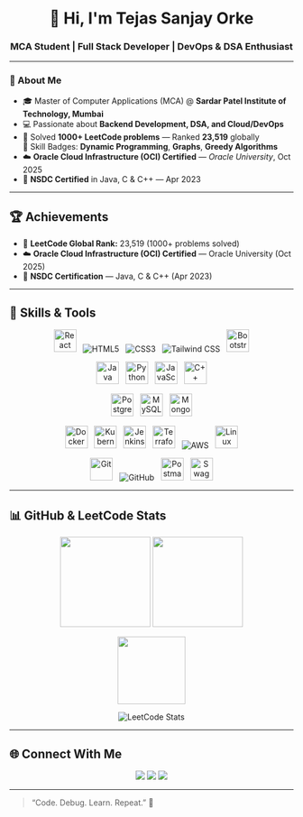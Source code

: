 <h1 align="center">👋 Hi, I'm Tejas Sanjay Orke</h1>
<h3 align="center">MCA Student | Full Stack Developer | DevOps & DSA Enthusiast</h3>

---

### 🧠 About Me
- 🎓 Master of Computer Applications (MCA) @ **Sardar Patel Institute of Technology, Mumbai**
- 💻 Passionate about **Backend Development, DSA, and Cloud/DevOps**
- 🧩 Solved **1000+ LeetCode problems** — Ranked **23,519** globally  
  🥇 Skill Badges: **Dynamic Programming**, **Graphs**, **Greedy Algorithms**
- ☁️ **Oracle Cloud Infrastructure (OCI) Certified** — *Oracle University*, Oct 2025  
- 💼 **NSDC Certified** in Java, C & C++ — Apr 2023

---

## 🏆 Achievements
- 🥇 **LeetCode Global Rank:** 23,519 (1000+ problems solved)
- ☁️ **Oracle Cloud Infrastructure (OCI) Certified** — Oracle University (Oct 2025)
- 💼 **NSDC Certification** — Java, C & C++ (Apr 2023)

---

## 🧰 Skills & Tools

<p align="center">
  <!-- Frontend -->
  <img src="https://cdn.jsdelivr.net/gh/devicons/devicon/icons/react/react-original.svg" height="40" alt="React" title="React.js" /> &nbsp;
  <img src="https://img.shields.io/badge/HTML5-E34F26?style=for-the-badge&logo=html5&logoColor=white" alt="HTML5" title="HTML5"/> &nbsp;
  <img src="https://img.shields.io/badge/CSS3-1572B6?style=for-the-badge&logo=css3&logoColor=white" alt="CSS3" title="CSS3"/> &nbsp;
  <img src="https://img.shields.io/badge/TailwindCSS-38B2AC?style=for-the-badge&logo=tailwind-css&logoColor=white" alt="Tailwind CSS" title="Tailwind CSS"/> &nbsp;
  <img src="https://cdn.jsdelivr.net/gh/devicons/devicon/icons/bootstrap/bootstrap-plain.svg" height="40" alt="Bootstrap" title="Bootstrap" />
</p>

<p align="center">
  <!-- Programming Languages -->
  <img src="https://cdn.jsdelivr.net/gh/devicons/devicon/icons/java/java-original.svg" height="40" alt="Java" title="Java" /> &nbsp;
  <img src="https://cdn.jsdelivr.net/gh/devicons/devicon/icons/python/python-original.svg" height="40" alt="Python" title="Python" /> &nbsp;
  <img src="https://cdn.jsdelivr.net/gh/devicons/devicon/icons/javascript/javascript-original.svg" height="40" alt="JavaScript" title="JavaScript" /> &nbsp;
  <img src="https://cdn.jsdelivr.net/gh/devicons/devicon/icons/cplusplus/cplusplus-original.svg" height="40" alt="C++" title="C++" />
</p>

<p align="center">
  <!-- Databases -->
  <img src="https://cdn.jsdelivr.net/gh/devicons/devicon/icons/postgresql/postgresql-original.svg" height="40" alt="PostgreSQL" title="PostgreSQL" /> &nbsp;
  <img src="https://cdn.jsdelivr.net/gh/devicons/devicon/icons/mysql/mysql-original.svg" height="40" alt="MySQL" title="MySQL" /> &nbsp;
  <img src="https://cdn.jsdelivr.net/gh/devicons/devicon/icons/mongodb/mongodb-original.svg" height="40" alt="MongoDB" title="MongoDB" />
</p>

<p align="center">
  <!-- DevOps & Cloud -->
  <img src="https://cdn.jsdelivr.net/gh/devicons/devicon/icons/docker/docker-original.svg" height="40" alt="Docker" title="Docker" /> &nbsp;
  <img src="https://cdn.jsdelivr.net/gh/devicons/devicon/icons/kubernetes/kubernetes-plain.svg" height="40" alt="Kubernetes" title="Kubernetes" /> &nbsp;
  <img src="https://cdn.jsdelivr.net/gh/devicons/devicon/icons/jenkins/jenkins-original.svg" height="40" alt="Jenkins" title="Jenkins" /> &nbsp;
  <img src="https://cdn.jsdelivr.net/gh/devicons/devicon/icons/terraform/terraform-original.svg" height="40" alt="Terraform" title="Terraform" /> &nbsp;
  <img src="https://img.shields.io/badge/AWS-232F3E?style=for-the-badge&logo=amazon-aws&logoColor=white" alt="AWS" title="AWS"/> &nbsp;
  <img src="https://cdn.jsdelivr.net/gh/devicons/devicon/icons/linux/linux-original.svg" height="40" alt="Linux" title="Linux" />
</p>

<p align="center">
  <!-- Tools -->
  <img src="https://cdn.jsdelivr.net/gh/devicons/devicon/icons/git/git-original.svg" height="40" alt="Git" title="Git" /> &nbsp;
  <img src="https://img.shields.io/badge/GitHub-181717?style=for-the-badge&logo=github&logoColor=white" alt="GitHub" title="GitHub"/> &nbsp;
  <img src="https://cdn.jsdelivr.net/gh/devicons/devicon/icons/postman/postman-original.svg" height="40" alt="Postman" title="Postman" /> &nbsp;
  <img src="https://cdn.jsdelivr.net/gh/devicons/devicon/icons/swagger/swagger-original.svg" height="40" alt="Swagger" title="Swagger" />
</p>

---

## 📊 GitHub & LeetCode Stats

<p align="center">
  <img src="https://github-readme-stats.vercel.app/api?username=TejasOrke&show_icons=true&theme=tokyonight" height="160"/>
  <img src="https://github-readme-streak-stats.herokuapp.com/?user=TejasOrke&theme=tokyonight" height="160"/>
</p>

<p align="center">
  <img src="https://github-readme-stats.vercel.app/api/top-langs/?username=TejasOrke&layout=compact&theme=tokyonight" height="120"/>
</p>

<p align="center">
  <img src="https://leetcard.jacoblin.cool/otejas40?theme=dark&ext=heatmap" alt="LeetCode Stats"/>
</p>

---

## 🌐 Connect With Me
<p align="center">
  <a href="https://linkedin.com/in/tejas-orke" target="_blank"><img src="https://img.shields.io/badge/LinkedIn-Tejas%20Orke-blue?style=for-the-badge&logo=linkedin" /></a>
  <a href="https://leetcode.com/otejas40" target="_blank"><img src="https://img.shields.io/badge/LeetCode-otejas40-orange?style=for-the-badge&logo=leetcode" /></a>
  <a href="mailto:orketejas@gmail.com"><img src="https://img.shields.io/badge/Email-orketejas@gmail.com-red?style=for-the-badge&logo=gmail" /></a>
</p>

---

> “Code. Debug. Learn. Repeat.” 🚀
